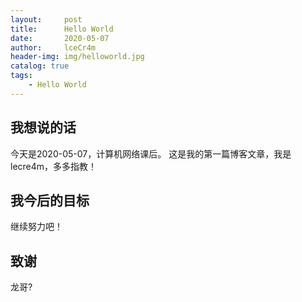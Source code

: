 ```yaml
---
layout:     post
title:      Hello World
date:       2020-05-07
author:     lceCr4m
header-img: img/helloworld.jpg
catalog: true
tags:
    - Hello World
---
```


## 我想说的话
今天是2020-05-07，计算机网络课后。
这是我的第一篇博客文章，我是lecre4m，多多指教！

## 我今后的目标
继续努力吧！

## 致谢
龙哥?

